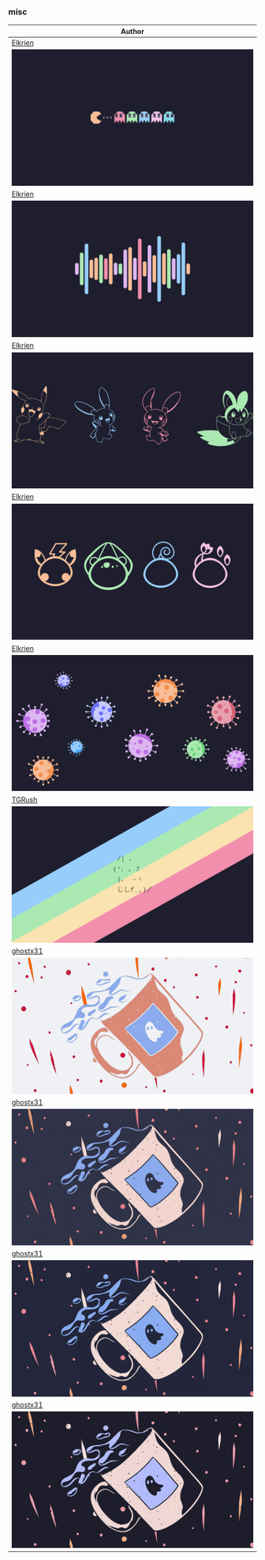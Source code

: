 <h3>misc</h3><table><thead><tr><th>Author</th></tr></thead><tbody><tr><td><a href="https://github.com/elkrien">Elkrien</a></td></tr><tr><td><img src="mo_cat_pacman.png"/></td></tr><tr><td><a href="https://github.com/elkrien">Elkrien</a></td></tr><tr><td><img src="mo_cat_sound.png"/></td></tr><tr><td><a href="https://github.com/elkrien">Elkrien</a></td></tr><tr><td><img src="mo_cat_bunnies.png"/></td></tr><tr><td><a href="https://github.com/elkrien">Elkrien</a></td></tr><tr><td><img src="mo_cat_colors.png"/></td></tr><tr><td><a href="https://github.com/elkrien">Elkrien</a></td></tr><tr><td><img src="mo_virus.png"/></td></tr><tr><td><a href="https://github.com/TGRush">TGRush</a></td></tr><tr><td><img src="mo_rainbow-cat.png"/></td></tr><tr><td><a href="https://github.com/ghostx31/">ghostx31</a></td></tr><tr><td><img src="l_spooky_spill.jpeg"/></td></tr><tr><td><a href="https://github.com/ghostx31/">ghostx31</a></td></tr><tr><td><img src="f_spooky_spill.jpeg"/></td></tr><tr><td><a href="https://github.com/ghostx31/">ghostx31</a></td></tr><tr><td><img src="ma_spooky_spill.jpeg"/></td></tr><tr><td><a href="https://github.com/ghostx31/">ghostx31</a></td></tr><tr><td><img src="mo_spooky_spill.jpeg"/></td></tr></tbody></table>
